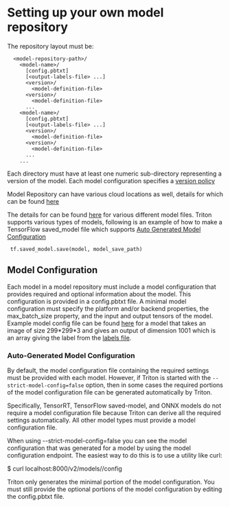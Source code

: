 # Setting up your own model repository

The repository layout must be:

```
  <model-repository-path>/
    <model-name>/
      [config.pbtxt]
      [<output-labels-file> ...]
      <version>/
        <model-definition-file>
      <version>/
        <model-definition-file>
      ...
    <model-name>/
      [config.pbtxt]
      [<output-labels-file> ...]
      <version>/
        <model-definition-file>
      <version>/
        <model-definition-file>
      ...
    ...
```
Each <model-name> directory must have at least one numeric
sub-directory representing a version of the model.  Each model configuration specifies a [version
policy](https://github.com/triton-inference-server/server/blob/main/docs/model_configuration.md#version-policy)

Model Repository can have various cloud locations as well, details for which can be found [here](https://github.com/triton-inference-server/server/blob/main/docs/model_repository.md#model-repository-locations)

The details for <model-definition-file> can be found [here](https://github.com/triton-inference-server/server/blob/main/docs/model_repository.md#model-files) for various different model files. Triton supports various types of models, following is an example of how to make a TensorFlow saved_model file which supports [Auto Generated Model Configuration](https://github.com/bansal01yash/Triton-Inference-server-Use/blob/main/model-setup.md#auto-generated-model-configuration)
 ```
  tf.saved_model.save(model, model_save_path)
```
  
## Model Configuration

Each model in a model repository must include a model configuration that provides required and optional information about the model. This configuration is provided in a config.pbtxt file. A minimal model configuration must specify the platform and/or backend properties, the max_batch_size property, and the input and output tensors of the model. 
Example model config file can be found [here](https://github.com/bansal01yash/Triton-Inference-server-Use/blob/main/model_repository/inception_graphdef/config.pbtxt) for a model that takes an image of size 299\*299\*3 and gives an output of dimension 1001 which is an array giving the label from the [labels file](https://github.com/bansal01yash/Triton-Inference-server-Use/blob/main/model_repository/inception_graphdef/inception_labels.txt).
  
### Auto-Generated Model Configuration
By default, the model configuration file containing the required settings must be provided with each model. However, if Triton is started with the ```--strict-model-config=false``` option, then in some cases the required portions of the model configuration file can be generated automatically by Triton.
  
Specifically, TensorRT, TensorFlow saved-model, and ONNX models do not require a model configuration file because Triton can derive all the required settings automatically. All other model types must provide a model configuration file.
  
When using --strict-model-config=false you can see the model configuration that was generated for a model by using the model configuration endpoint. The easiest way to do this is to use a utility like curl:
  
  $ curl localhost:8000/v2/models/<model name>/config
  
Triton only generates the minimal portion of the model configuration. You must still provide the optional portions of the model configuration by editing the config.pbtxt file.



